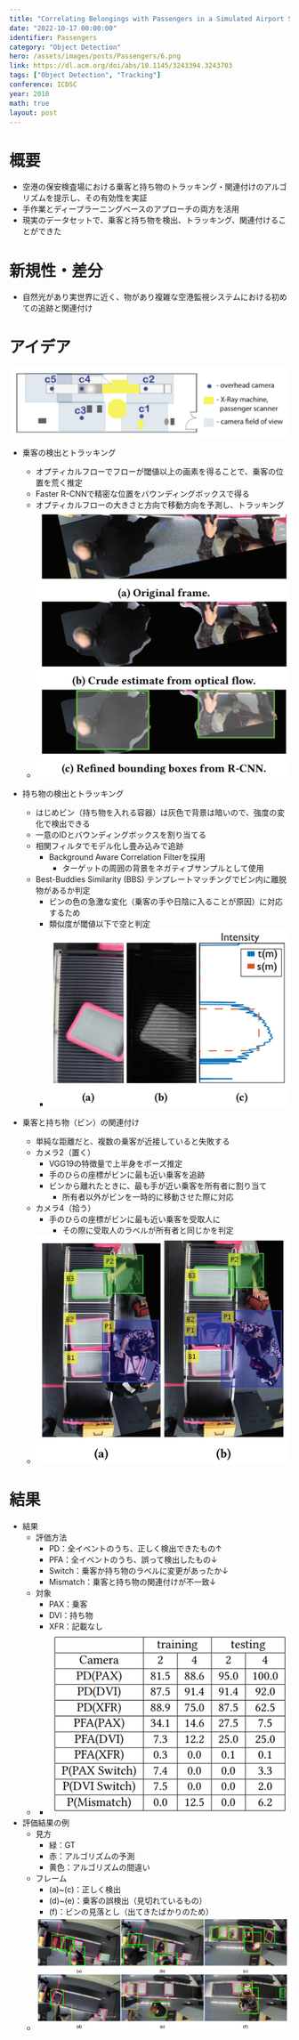 ```yaml
---
title: "Correlating Belongings with Passengers in a Simulated Airport Security Checkpoint"
date: "2022-10-17 00:00:00"
identifier: Passengers
category: "Object Detection"
hero: /assets/images/posts/Passengers/6.png
link: https://dl.acm.org/doi/abs/10.1145/3243394.3243703
tags: ["Object Detection", "Tracking"]
conference: ICDSC
year: 2018
math: true
layout: post
---
```


# 概要
- 空港の保安検査場における乗客と持ち物のトラッキング・関連付けのアルゴリズムを提示し、その有効性を実証
- 手作業とディープラーニングベースのアプローチの両方を活用
- 現実のデータセットで、乗客と持ち物を検出、トラッキング、関連付けることができた
<!--more-->

# 新規性・差分

- 自然光があり実世界に近く、物があり複雑な空港監視システムにおける初めての追跡と関連付け

# アイデア

![](/assets/images/posts/Passengers/1.png)
- 乗客の検出とトラッキング
    - オプティカルフローでフローが閾値以上の画素を得ることで、乗客の位置を荒く推定
    - Faster R-CNNで精密な位置をバウンディングボックスで得る
    - オプティカルフローの大きさと方向で移動方向を予測し、トラッキング
    - ![](/assets/images/posts/Passengers/2.png)
        
- 持ち物の検出とトラッキング
    - はじめビン（持ち物を入れる容器）は灰色で背景は暗いので、強度の変化で検出できる
    - 一意のIDとバウンディングボックスを割り当てる
    - 相関フィルタでモデル化し畳み込みで追跡
        - Background Aware Correlation Filterを採用
            - ターゲットの周囲の背景をネガティブサンプルとして使用
    - Best-Buddies Similarity (BBS) テンプレートマッチングでビン内に離脱物があるか判定
        - ビンの色の急激な変化（乗客の手や日陰に入ることが原因）に対応するため
        - 類似度が閾値以下で空と判定
        - ![](/assets/images/posts/Passengers/3.png)
        
- 乗客と持ち物（ビン）の関連付け
    - 単純な距離だと、複数の乗客が近接していると失敗する
    - カメラ2（置く）
        - VGG19の特徴量で上半身をポーズ推定
        - 手のひらの座標がビンに最も近い乗客を追跡
        - ビンから離れたときに、最も手が近い乗客を所有者に割り当て
            - 所有者以外がビンを一時的に移動させた際に対応
    - カメラ4（拾う）
        - 手のひらの座標がビンに最も近い乗客を受取人に
            - その際に受取人のラベルが所有者と同じかを判定
    - ![](/assets/images/posts/Passengers/4.png)
        

# 結果

- 結果
    - 評価方法
        - PD：全イベントのうち、正しく検出できたもの↑
        - PFA：全イベントのうち、誤って検出したもの↓
        - Switch：乗客か持ち物のラベルに変更があったか↓
        - Mismatch：乗客と持ち物の関連付けが不一致↓
    - 対象
        - PAX：乗客
        - DVI：持ち物
        - XFR：記載なし
    - - ![](/assets/images/posts/Passengers/5.png)
- 評価結果の例
    - 見方
        - 緑：GT
        - 赤：アルゴリズムの予測
        - 黄色：アルゴリズムの間違い
    - フレーム
        - (a)~(c)：正しく検出
        - (d)~(e)：乗客の誤検出（見切れているもの）
        - (f)：ビンの見落とし（出てきたばかりのため）
    - ![](/assets/images/posts/Passengers/6.png)